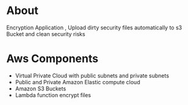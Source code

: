  # About
 
Encryption Application , Upload dirty security files automatically to s3 Bucket and clean security risks

# Aws Components 

- Virtual Private Cloud with public subnets and private subnets
-	Public and Private Amazon Elastic compute cloud
- Amazon S3 Buckets
- Lambda function encrypt files    
